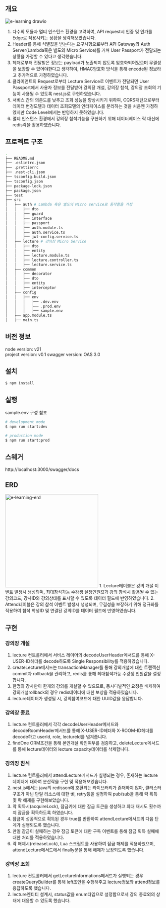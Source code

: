 ## 개요

![e-learning drawio](https://github.com/oswaldeff/e-learning/assets/66583879/1b0645a0-e050-4168-84b3-90c0e56e29d3)

1. 다수의 모듈과 멀티 인스턴스 환경을 고려하여, API request시 인증 및 인가를 Edge로 적용시키는 상황을 생각해보았습니다.
2. Header를 통해 식별값을 받는다는 요구사항으로부터 API Gateway와 Auth Server(Lambda혹은 별도의 Micro Service)를 거쳐 User Passport가 전달되는 상황을 가정할 수 있다고 생각했습니다.
3. 헤더로부터 전달받은 정보는 payload가 노출되지 않도록 암호화되어있으며 무결성을 보장할 수 있어야한다고 생각하여, HMAC암호화 방식을 통해 encode된 정보라고 추가적으로 가정하였습니다.
4. 클라이언트의 Request로부터 Lecture Service로 이벤트가 전달되면 User Passport에서 사용자 정보를 전달받아 강의장 개설, 강의장 참석, 강의장 조회의 기능이 사용될 수 있도록 nest.js로 구현하였습니다.
5. 서비스 간의 의존도를 낮추고 조회 성능을 향상시키기 위하여, CQRS패턴으로부터 데이터 변경모델과 데이터 조회모델의 인터페이스를 분리하는 것을 처음엔 가정하였지만 Code Level에서는 반영하지 못하였습니다.
6. 멀티 인스턴스 환경에서 강의장 참석기능을 구현하기 위해 데이터베이스 락 대신에 redis락을 활용하였습니다.

## 프로젝트 구조

```bash
.
├── README.md
├── .eslintrc.json
├── .prettierrc
├── .nest-cli.json
├── tsconfig.build.json
├── tsconfig.json
├── package-lock.json
├── package.json
├── test
├── src
│   ├── auth # Lambda 혹은 별도의 Micro service로 동작함을 가정
│   │   ├── dto
│   │   ├── guard
│   │   ├── interface
│   │   ├── passport
│   │   ├── auth.module.ts
│   │   ├── auth.service.ts
│   │   ├── jwt-config.service.ts
│   ├── lecture # 강의장 Micro Service
│   │   ├── dto
│   │   ├── entity
│   │   ├── lecture.module.ts
│   │   ├── lecture.controller.ts
│   │   ├── lecture.service.ts
│   ├── common
│   │   ├── decorator
│   │   ├── dto
│   │   ├── entity
│   │   ├── interceptor
│   ├── config
│   │   ├── env
│   │   │   ├── .dev.env
│   │   │   ├── .prod.env
│   │   │   ├── sample.env
│   ├── app.module.ts
│   ├── main.ts
```

## 버전 정보

node version: v21  
project version: v0.1
swagger version: OAS 3.0

## 설치

```bash
$ npm install
```

## 실행

sample.env 구성 참조

```bash
# development mode
$ npm run start:dev

# production mode
$ npm run start:prod
```

## 스웨거

http://localhost:3000/swagger/docs

## ERD

<img width="300" alt="e-learning-erd" src="https://github.com/oswaldeff/e-learning/assets/66583879/408b969b-e905-462f-a858-fccf6e1eee38">
1. Lecture테이블은 강의 개설 이벤트 발생시 생성되며, 최대참석가능 수강생 설정인원값과 강의 참석시 활용될 수 있는 강의코드, 강사ID와 강의상태를 표시할 수 있도록 데이터 필드에 반영하였습니다.  
2. Attend테이블은 강의 참석 이벤트 발생시 생성되며, 무결성을 보장하기 위해 정규화를 적용하여 참석 학생ID 및 연결된 강의ID를 데이터 필드에 반영하였습니다.

## 구현

### 강의장 개설

1. lecture 컨트롤러에서 서비스 레이어의 decodeUserHeader메서드를 통해 X-USER-ID헤더를 decode하도록 Single Responsibility를 적용하였습니다.
2. createLecture메서드는 transactionManager를 통해 강의개설에 대한 트랜잭션 commit과 rollback을 관리하고, redis를 통해 최대참석가능 수강생 인원값을 설정합니다.
3. 한명의 강사만이 한개의 강의를 개설할 수 있으므로, 동시다발적인 요청은 배제하여 강의개설rollback의 경우 redis데이터에 대한 보상을 적용하였습니다.
4. lecture데이터가 생성될 시, 강의참여코드에 대한 UUID값을 응답합니다.

### 강의장 종료

1. lecture 컨트롤러에서 각각 decodeUserHeader메서드와 decodeRoomHeader메서드를 통해 X-USER-ID헤더와 X-ROOM-ID헤더를 decode하고 userId, role, lectureId를 넘겨줍니다.
2. findOne ORM조건을 통해 본인개설 확인여부를 검증하고, deleteLecture메서드를 통해 lecture데이터와 lecture capacity데이터를 삭제합니다.

### 강의장 참석

1. lecture 컨트롤러에서 attendLecture메서드가 실행되는 경우, 존재하는 lecture데이터에 대하여 분산락을 구현 및 적용해보았습니다.
2. nest.js에서는 java의 redisson에 호환되는 라이브러리가 존재하지 않아, 클러스터구조가 아닌 단일 리소스에 대한 ttl, retry등을 설정하여 pub/sub을 통해 락 획득 및 락 해제를 구현해보았습니다.
3. 락 획득시(acquireLock), 잠금키에 대한 잠금 토큰을 생성하고 최대 재시도 횟수까지 잠금을 획득하도록 하였습니다.
4. 잠금이 성공적으로 획득된 경우 true를 반환하여 attendLecture메서드의 다음 단계가 실행되도록 했습니다.
5. 만일 잠금이 실패하는 경우 잠금 토큰에 대한 구독 이벤트를 통해 잠금 획득 실패에 대한 처리를 적용하였습니다.
6. 락 해제시(releaseLock), Lua 스크립트를 사용하여 잠금 해제를 적용하였으며, attendLecture메서드에서 finally문을 통해 해제가 보장되도록 했습니다.

### 강의장 조회

1. lecture 컨트롤러에서 getLectureInformations메서드가 실행되는 경우 createQueryBuilder를 통해 left조인을 수행해주고 lecture정보와 attend정보를 응답하도록 했습니다.
2. lecture엔티티 설계시, status값을 enum타입으로 설정함으로서 강의 종료외의 상태에 대응할 수 있도록 했습니다.
